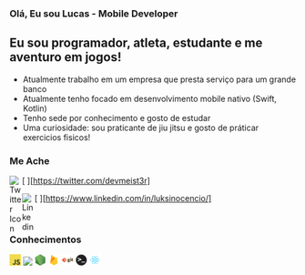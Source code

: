 ### Olá, Eu sou Lucas - Mobile Developer

## Eu sou programador, atleta, estudante e me aventuro em jogos!

- Atualmente trabalho em um empresa que presta serviço para um grande banco
- Atualmente tenho focado em desenvolvimento mobile nativo (Swift, Kotlin)
- Tenho sede por conhecimento e gosto de estudar
- Uma curiosidade: sou praticante de jiu jitsu e gosto de práticar exercicios fisicos!

### Me Ache

[<img align="left" alt="Twitter Icon" width="22px" src="https://cdn.jsdelivr.net/npm/simple-icons@v3/icons/twitter.svg" />
][https://twitter.com/devmeist3r]

[<img align="left" alt="Linkedin" width="22px" src="https://cdn.jsdelivr.net/npm/simple-icons@v3/icons/linkedin.svg" />
][https://www.linkedin.com/in/luksinocencio/]

<br />

### Conhecimentos

<code><img height="20" src="https://raw.githubusercontent.com/github/explore/80688e429a7d4ef2fca1e82350fe8e3517d3494d/topics/javascript/javascript.png"></code>
<code><img height="20" src="https://upload.wikimedia.org/wikipedia/commons/thumb/1/10/CSS3_and_HTML5_logos_and_wordmarks.svg/791px-CSS3_and_HTML5_logos_and_wordmarks.svg.png"></code>
<code><img height="20" src="https://raw.githubusercontent.com/github/explore/80688e429a7d4ef2fca1e82350fe8e3517d3494d/topics/nodejs/nodejs.png"></code>
<code><img height="20" src="https://raw.githubusercontent.com/github/explore/80688e429a7d4ef2fca1e82350fe8e3517d3494d/topics/firebase/firebase.png"></code>
<code><img height="20" src="https://raw.githubusercontent.com/github/explore/80688e429a7d4ef2fca1e82350fe8e3517d3494d/topics/git/git.png"></code>
<code><img height="20" src="https://raw.githubusercontent.com/github/explore/80688e429a7d4ef2fca1e82350fe8e3517d3494d/topics/terminal/terminal.png"></code>
<code><img height="20" src="https://raw.githubusercontent.com/github/explore/80688e429a7d4ef2fca1e82350fe8e3517d3494d/topics/react/react.png"></code>
